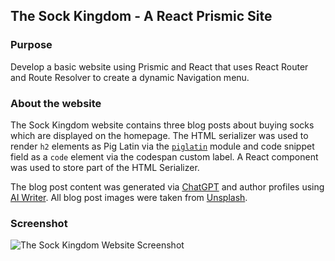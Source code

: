 ## The Sock Kingdom - A React Prismic Site

### Purpose

Develop a basic website using Prismic and React that uses React Router and Route Resolver to create a dynamic Navigation menu.

### About the website

The Sock Kingdom website contains three blog posts about buying socks which are displayed on the homepage. The HTML serializer was used to render `h2` elements as Pig Latin via the [`piglatin`](https://github.com/montanaflynn/piglatin) module and code snippet field as a `code` element via the codespan custom label. A React component was used to store part of the HTML Serializer.

The blog post content was generated via [ChatGPT](https://openai.com/blog/chatgpt) and author profiles using [AI Writer](https://tools.picsart.com/text/ai-writer). All blog post images were taken from [Unsplash](https://unsplash.com).

### Screenshot

![The Sock Kingdom Website Screenshot](https://user-images.githubusercontent.com/26024131/223968443-4571a4b3-c2fd-4558-8017-7561b87cf499.png)
